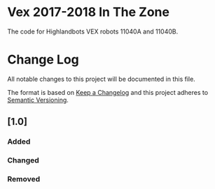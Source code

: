 # Vex 2017-2018 In The Zone
The code for Highlandbots VEX robots 11040A and 11040B.

# Change Log
All notable changes to this project will be documented in this file.

The format is based on [Keep a Changelog](http://keepachangelog.com/) 
and this project adheres to [Semantic Versioning](http://semver.org/).


## [1.0]
### Added

### Changed

### Removed
